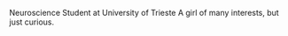 Neuroscience Student at University of Trieste
A girl of many interests, but just curious.



<!---
roquentyn/roquentyn is a ✨ special ✨ repository because its `README.md` (this file) appears on your GitHub profile.
You can click the Preview link to take a look at your changes.
--->
